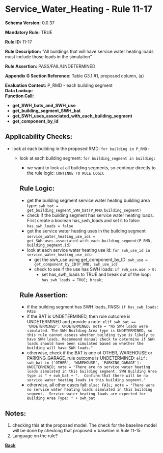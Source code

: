 # Service_Water_Heating - Rule 11-17  
**Schema Version:** 0.0.37  

**Mandatory Rule:** TRUE  

**Rule ID:** 11-17  

**Rule Description:** "All buildings that will have service water heating loads must include those loads in the simulation"  

**Rule Assertion:** PASS/FAIL/UNDETERMINED  

**Appendix G Section Reference:** Table G3.1 #1, proposed column, (a)  

**Evaluation Context:** P_RMD - each building segment  
**Data Lookup:**   
**Function Call:**  
- **get_SWH_bats_and_SWH_use**  
- **get_building_segment_SWH_bat**  
- **get_SWH_uses_associated_with_each_building_segment**  
- **get_component_by_id**  

## Applicability Checks:  

- look at each building in the proposed RMD: `for building in P_RMD:`
    - look at each building segment: `for building_segment in building:`
        - we want to look at all building segments, so continue directly to the rule logic: `CONTINUE TO RULE LOGIC`
      
        ## Rule Logic:
        - get the building segment service water heating building area type: `swh_bat = get_building_segment_SWH_bat(P_RMD,building_segment)`
        - check if the building segment has service water heating loads.  First create a boolean has_swh_loads and set it to false: `has_swh_loads = false`
        - get the service water heating uses in the building segment `service_water_heating_use_ids = get_SWH_uses_associated_with_each_building_segment(P_RMD, building_segment.id)`
        - look at each service water heating use id: `for swh_use_id in service_water_heating_use_ids:`
            - get the swh_use using get_component_by_ID: `swh_use = get_component_by_ID(P_RMD, swh_use_id)`
            - check to see if the use has SWH loads: `if swh_use.use > 0:`
                - set has_swh_loads to TRUE and break out of the loop: `has_swh_loads = TRUE; break;`



        ## Rule Assertion:
        - if the building segment has SWH loads, PASS: `if has_swh_loads: PASS`
        - if the BAT is UNDETERMINED, then rule outcome is UNDETERMINED and provide a note: `elif swh_bat == 'UNDETERMINED': UNDETERMINED; note = "No SWH loads were simulated. The SWH Building Area type is UNDETERMINED, so this rule cannot assess whether building type is likely to have SWH loads. Recommend manual check to determine if SWH loads should have been simulated based on whether the building will have SWH loads."` 
        - otherwise, check if the BAT is one of OTHER, WAREHOUSE or PARKING_GARAGE, rule outcome is UNDETERMINED: `elif: swh_bat in ['OTHER', 'WAREHOUSE', 'PARKING_GARAGE']: UNDETERMINED; note = "There are no service water heating loads simulated in this building segment. SWH Building Area type is " + swh_bat + ".  Confirm that there will be no service water heating loads in this building segment."`
        - otherwise, all other cases fail: `else: FAIL; note = "There were no service water heating loads simulated in this building segment.  Service water heating loads are expected for Building Area Type: " + swh_bat`

## Notes:  
1. checking this at the proposed model.  The check for the baseline model will be done by checking that proposed = baseline in Rule 11-15
2.  Language on the rule?

**[Back](../_toc.md)**
